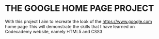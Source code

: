# THE GOOGLE HOME PAGE PROJECT
With this project I aim to recreate the look of the https://www.google.com home page
This will demonstrate the skills that I have learned on Codecademy website, namely HTML5 and CSS3

